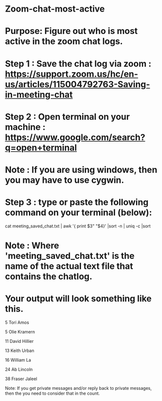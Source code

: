 # Zoom-chat-most-active

# Purpose: Figure out who is most active in the zoom chat logs. 

# Step 1 : Save the chat log via zoom : https://support.zoom.us/hc/en-us/articles/115004792763-Saving-in-meeting-chat

# Step 2 : Open terminal on your machine : https://www.google.com/search?q=open+terminal
# Note : If you are using windows, then you may have to use cygwin. 

# Step 3 : type or paste the following command on your terminal (below): 

cat meeting_saved_chat.txt | awk '{ print $3" "$4}' |sort -n | uniq -c |sort

# Note : Where 'meeting_saved_chat.txt' is the name of the actual text file that contains the chatlog. 

# Your output will look something like this. 

   5 Tori Amos
   
   5 Olie Kramern
 
   11 David Hillier 
   
   13 Keith Urban 
   
   16 William La 
   
   24 Ab Lincoln 
   
   38 Fraser Jaleel

Note: If you get private messages and/or reply back to private messages, then the you need to consider that in the count.  
